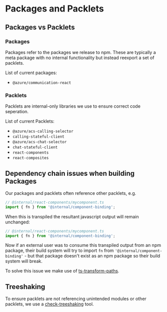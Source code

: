 # Packages and Packlets

## Packages vs Packlets

### Packages

Packages refer to the packages we release to npm. These are typically a meta package with no internal functionality but instead reexport a set of packlets.

List of current packages:
* `@azure/communication-react`

### Packlets

Packlets are internal-only libraries we use to ensure correct code seperation.

List of current Packlets:

* `@azure/acs-calling-selector`
* `calling-stateful-client`
* `@azure/acs-chat-selector`
* `chat-stateful-client`
* `react-components`
* `react-composites`

## Dependency chain issues when building Packages

Our packages and packlets often reference other packlets, e.g.

```javascript
// @internal/react-components/mycomponent.ts
import { fn } from '@internal/component-binding';
```

When this is transpiled the resultant javascript output will remain unchanged:

```javascript
// @internal/react-components/mycomponent.ts
import { fn } from '@internal/component-binding';
```

Now if an external user was to consume this transpiled output from an npm package, their build system will try to import `fn` from `'@internal/component-binding'` - but that package doesn't exist as an npm package so their build system will break.

To solve this issue we make use of [ts-transform-paths](../infrastructure/ttypescript-plugins#zerollupts-transform-paths).

## Treeshaking

To ensure packlets are not referencing unintended modules or other packlets, we use a [check-treeshaking](https://github.com/Azure/communication-ui-sdk/tree/main/packages/check-treeshaking) tool.
